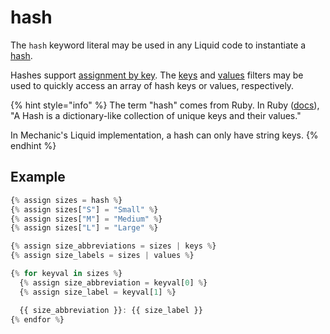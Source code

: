 # hash

The `hash` keyword literal may be used in any Liquid code to instantiate a [hash](../basics/types.md#hash).

Hashes support [assignment by key](../tags/assign.md#assigning-into-arrays). The [keys](../filters.md#keys) and [values](../filters.md#values) filters may be used to quickly access an array of hash keys or values, respectively.

{% hint style="info" %}
The term "hash" comes from Ruby. In Ruby \([docs](https://ruby-doc.org/core-2.5.1/Hash.html)\), "A Hash is a dictionary-like collection of unique keys and their values."

In Mechanic's Liquid implementation, a hash can only have string keys.
{% endhint %}

## Example

```javascript
{% assign sizes = hash %}
{% assign sizes["S"] = "Small" %}
{% assign sizes["M"] = "Medium" %}
{% assign sizes["L"] = "Large" %}

{% assign size_abbreviations = sizes | keys %}
{% assign size_labels = sizes | values %}

{% for keyval in sizes %}
  {% assign size_abbreviation = keyval[0] %}
  {% assign size_label = keyval[1] %}

  {{ size_abbreviation }}: {{ size_label }}
{% endfor %}
```

